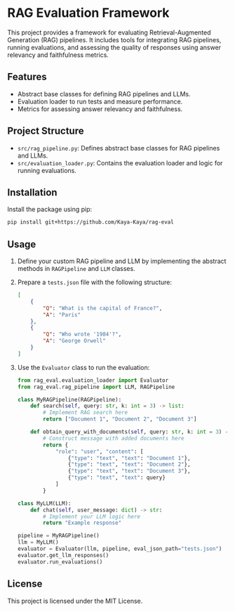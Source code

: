 # RAG Evaluation Framework

This project provides a framework for evaluating Retrieval-Augmented Generation (RAG) pipelines. It includes tools for integrating RAG pipelines, running evaluations, and assessing the quality of responses using answer relevancy and faithfulness metrics.

## Features

- Abstract base classes for defining RAG pipelines and LLMs.
- Evaluation loader to run tests and measure performance.
- Metrics for assessing answer relevancy and faithfulness.

## Project Structure

- `src/rag_pipeline.py`: Defines abstract base classes for RAG pipelines and LLMs.
- `src/evaluation_loader.py`: Contains the evaluation loader and logic for running evaluations.

## Installation

Install the package using pip:
```bash
pip install git+https://github.com/Kaya-Kaya/rag-eval
```

## Usage

1. Define your custom RAG pipeline and LLM by implementing the abstract methods in `RAGPipeline` and `LLM` classes.

2. Prepare a `tests.json` file with the following structure:
   ```json
   [
       {
           "Q": "What is the capital of France?",
           "A": "Paris"
       },
       {
           "Q": "Who wrote '1984'?",
           "A": "George Orwell"
       }
   ]
   ```

3. Use the `Evaluator` class to run the evaluation:
   ```python
   from rag_eval.evaluation_loader import Evaluator
   from rag_eval.rag_pipeline import LLM, RAGPipeline

   class MyRAGPipeline(RAGPipeline):
       def search(self, query: str, k: int = 3) -> list:
           # Implement RAG search here
           return ["Document 1", "Document 2", "Document 3"]
   
       def obtain_query_with_documents(self, query: str, k: int = 3) -> dict:
           # Construct message with added documents here
           return {
               "role": "user", "content": [
                   {"type": "text", "text": "Document 1"}, 
                   {"type": "text", "text": "Document 2"},
                   {"type": "text", "text": "Document 3"},
                   {"type": "text", "text": query}
               ]
           }

   class MyLLM(LLM):
       def chat(self, user_message: dict) -> str:
           # Implement your LLM logic here
           return "Example response"

   pipeline = MyRAGPipeline()
   llm = MyLLM()
   evaluator = Evaluator(llm, pipeline, eval_json_path="tests.json")
   evaluator.get_llm_responses()
   evaluator.run_evaluations()
   ```

## License

This project is licensed under the MIT License.
